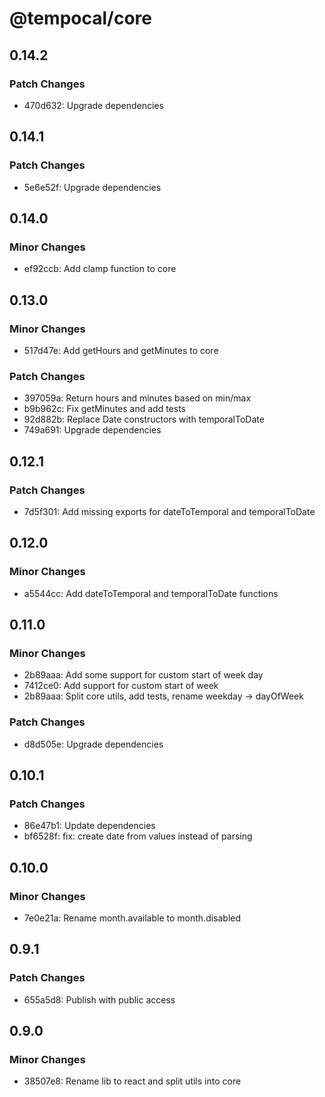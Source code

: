 # @tempocal/core

## 0.14.2

### Patch Changes

- 470d632: Upgrade dependencies

## 0.14.1

### Patch Changes

- 5e6e52f: Upgrade dependencies

## 0.14.0

### Minor Changes

- ef92ccb: Add clamp function to core

## 0.13.0

### Minor Changes

- 517d47e: Add getHours and getMinutes to core

### Patch Changes

- 397059a: Return hours and minutes based on min/max
- b9b962c: Fix getMinutes and add tests
- 92d882b: Replace Date constructors with temporalToDate
- 749a691: Upgrade dependencies

## 0.12.1

### Patch Changes

- 7d5f301: Add missing exports for dateToTemporal and temporalToDate

## 0.12.0

### Minor Changes

- a5544cc: Add dateToTemporal and temporalToDate functions

## 0.11.0

### Minor Changes

- 2b89aaa: Add some support for custom start of week day
- 7412ce0: Add support for custom start of week
- 2b89aaa: Split core utils, add tests, rename weekday -> dayOfWeek

### Patch Changes

- d8d505e: Upgrade dependencies

## 0.10.1

### Patch Changes

- 86e47b1: Update dependencies
- bf6528f: fix: create date from values instead of parsing

## 0.10.0

### Minor Changes

- 7e0e21a: Rename month.available to month.disabled

## 0.9.1

### Patch Changes

- 655a5d8: Publish with public access

## 0.9.0

### Minor Changes

- 38507e8: Rename lib to react and split utils into core
